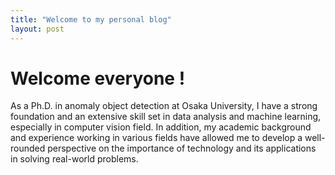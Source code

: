 ```yaml
---
title: "Welcome to my personal blog"
layout: post
---
```


# Welcome everyone !

As a Ph.D. in anomaly object detection at Osaka University, I have a strong foundation and an extensive skill set in data analysis and machine learning, especially in computer vision field. In addition, my academic background and experience working in various fields have allowed me to develop a well-rounded perspective on the importance of technology and its applications in solving real-world problems. 
